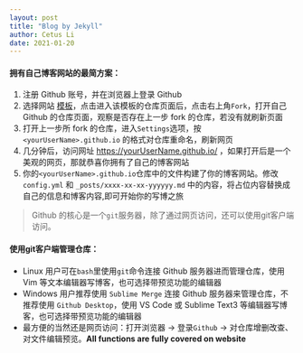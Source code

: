 ```yaml
---
layout: post
title: "Blog by Jekyll"
author: Cetus Li
date: 2021-01-20
---
```

#### <b>拥有自己博客网站的最简方案：</b>
1. 注册 Github 账号，并在浏览器上登录 Github
2. 选择网站 [模板][gh-themes]，点击进入该模板的仓库页面后，点击右上角`Fork`，打开自己 Github 的仓库页面，观察是否存在上一步 fork 的仓库，若没有就刷新页面
3. 打开上一步所 fork 的仓库，进入`Settings`选项，按 `<yourUserName>.github.io` 的格式对仓库重命名，刷新网页
4. 几分钟后，访问网址 https://yourUserName.github.io/ ，如果打开后是一个美观的网页，那就恭喜你拥有了自己的博客网站
5. 你的`<yourUserName>.github.io`仓库中的文件构建了你的博客网站。修改 `config.yml` 和 `_posts/xxxx-xx-xx-yyyyyy.md` 中的内容，将占位内容替换成自己的信息和博客内容,即可开始你的写博之旅

>Github 的核心是一个`git`服务器，除了通过网页访问，还可以使用git客户端访问。

#### <b>使用git客户端管理仓库：</b>
 - Linux 用户可在`bash`里使用`git`命令连接 Github 服务器进而管理仓库，使用 Vim 等文本编辑器写博客，也可选择带预览功能的编辑器
 - Windows 用户推荐使用 `Sublime Merge` 连接 Github 服务器来管理仓库，不推荐使用 `Github Desktop`，使用 VS Code 或 Sublime Text3 等编辑器写博客，也可选择带预览功能的编辑器
 - 最方便的当然还是网页访问：打开浏览器 -> 登录`Github` -> 对仓库增删改查、对文件编辑预览。<b>All functions are fully covered on website</b>






















[gh-themes]: https://pages.github.com/themes/
